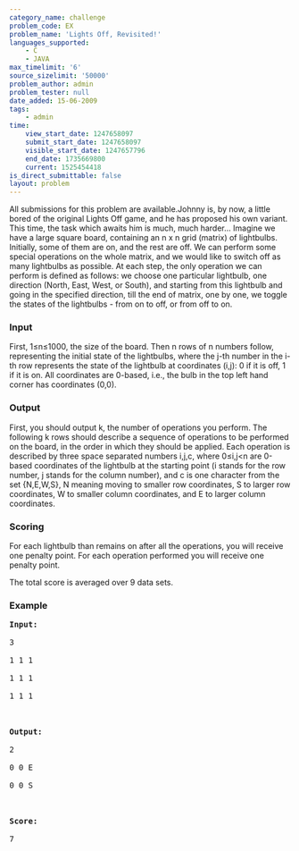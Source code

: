 ```yaml
---
category_name: challenge
problem_code: EX
problem_name: 'Lights Off, Revisited!'
languages_supported:
    - C
    - JAVA
max_timelimit: '6'
source_sizelimit: '50000'
problem_author: admin
problem_tester: null
date_added: 15-06-2009
tags:
    - admin
time:
    view_start_date: 1247658097
    submit_start_date: 1247658097
    visible_start_date: 1247657796
    end_date: 1735669800
    current: 1525454418
is_direct_submittable: false
layout: problem
---
```

All submissions for this problem are available.Johnny is, by now, a little bored of the original Lights Off game, and he has proposed his own variant. This time, the task which awaits him is much, much harder... Imagine we have a large square board, containing an n x n grid (matrix) of lightbulbs. Initially, some of them are on, and the rest are off. We can perform some special operations on the whole matrix, and we would like to switch off as many lightbulbs as possible. At each step, the only operation we can perform is defined as follows: we choose one particular lightbulb, one direction (North, East, West, or South), and starting from this lightbulb and going in the specified direction, till the end of matrix, one by one, we toggle the states of the lightbulbs - from on to off, or from off to on.

### Input

First, 1≤n≤1000, the size of the board. Then n rows of n numbers follow, representing the initial state of the lightbulbs, where the j-th number in the i-th row represents the state of the lightbulb at coordinates (i,j): 0 if it is off, 1 if it is on. All coordinates are 0-based, i.e., the bulb in the top left hand corner has coordinates (0,0).

### Output

First, you should output k, the number of operations you perform. The following k rows should describe a sequence of operations to be performed on the board, in the order in which they should be applied. Each operation is described by three space separated numbers i,j,c, where 0≤i,j<n are 0-based coordinates of the lightbulb at the starting point (i stands for the row number, j stands for the column number), and c is one character from the set {N,E,W,S}, N meaning moving to smaller row coordinates, S to larger row coordinates, W to smaller column coordinates, and E to larger column coordinates.

### Scoring

For each lightbulb than remains on after all the operations, you will receive one penalty point. For each operation performed you will receive one penalty point.

The total score is averaged over 9 data sets.

### Example

<pre><strong>Input:</strong><br></br>3<br></br>1 1 1<br></br>1 1 1<br></br>1 1 1<br></br><br></br><strong>Output:</strong><br></br>2<br></br>0 0 E<br></br>0 0 S<br></br><strong><br></br>Score:</strong><br></br>7<br></br>
</pre>